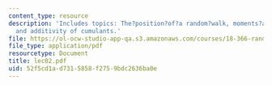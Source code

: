 ```yaml
---
content_type: resource
description: 'Includes topics: The?position?of?a random?walk, moments?and cumulants,
  and additivity of cumulants.'
file: https://ol-ocw-studio-app-qa.s3.amazonaws.com/courses/18-366-random-walks-and-diffusion-fall-2006/52f5cd1ad7315858f2759bdc2636ba0e_lec02.pdf
file_type: application/pdf
resourcetype: Document
title: lec02.pdf
uid: 52f5cd1a-d731-5858-f275-9bdc2636ba0e
---
```

